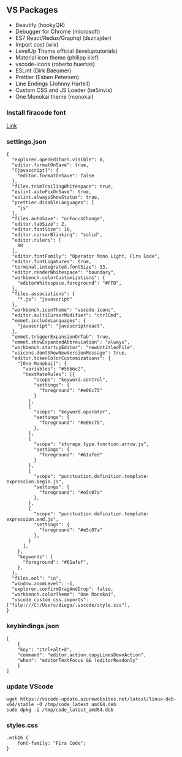 ## VS Packages

- Beautify (hookyQR)
- Debugger for Chrome (microsoft)
- ES7 React/Redux/Graphql (dsznajder)
- Import cost (wix)
- LevelUp Theme official (leveluptutorials)
- Material icon theme (philipp kief)
- vscode-icons (roberto huertas)
- ESLint (Dirk Baeumer)
- Prettier (Esben Petersen)
- Line Endings (Johnny Hartell)
- Custom CSS and JS Loader (be5invis)
- One Monokai theme (monokai)

### Install firacode font


[Link](https://github.com/tonsky/FiraCode/wiki/Linux-instructions)


### settings.json
```
{
  "explorer.openEditors.visible": 0,
  "editor.formatOnSave": true,
  "[javascript]": {
    "editor.formatOnSave": false
  },
  "files.trimTrailingWhitespace": true,
  "eslint.autoFixOnSave": true,
  "eslint.alwaysShowStatus": true,
  "prettier.disableLanguages": [
    "js"
  ],
  "files.autoSave": "onFocusChange",
  "editor.tabSize": 2,
  "editor.fontSize": 16,
  "editor.cursorBlinking": "solid",
  "editor.rulers": [
    80
  ],
  "editor.fontFamily": "Operator Mono Light, Fira Code",
  "editor.fontLigatures": true,
  "terminal.integrated.fontSize": 13,
  "editor.renderWhitespace": "boundary",
  "workbench.colorCustomizations": {
    "editorWhitespace.foreground": "#FFD",
  },
  "files.associations": {
    "*.js": "javascript"
  },
  "workbench.iconTheme": "vscode-icons",
  "editor.multiCursorModifier": "ctrlCmd",
  "emmet.includeLanguages": {
    "javascript": "javascriptreact",
  },
  "emmet.triggerExpansionOnTab": true,
  "emmet.showExpandedAbbreviation": "always",
  "workbench.startupEditor": "newUntitledFile",
  "vsicons.dontShowNewVersionMessage": true,
  "editor.tokenColorCustomizations": {
    "[One Monokai]": {
      "variables": "#56b6c2",
      "textMateRules": [{
          "scope": "keyword.control",
          "settings": {
            "foreground": "#e06c75"
          }
        },
        {
          "scope": "keyword.operator",
          "settings": {
            "foreground": "#e06c75",
          },
        },
        {
          "scope": "storage.type.function.arrow.js",
          "settings": {
            "foreground": "#61afed"
          }
        },
        {
          "scope": "punctuation.definition.template-expression.begin.js",
          "settings": {
            "foreground": "#e5c07a"
          },
        },
        {
          "scope": "punctuation.definition.template-expression.end.js",
          "settings": {
            "foreground": "#e5c07a"
          },
        }
      ],
    },
    "keywords": {
      "foreground": "#61afef",
    },
  },
  "files.eol": "\n",
  "window.zoomLevel": -1,
  "explorer.confirmDragAndDrop": false,
  "workbench.colorTheme": "One Monokai",
  "vscode_custom_css.imports": ["file:///C:/Users/diego/.vscode/style.css"],
}
```

### keybindings.json
```
[
    {
    "key": "ctrl+alt+d",
    "command": "editor.action.copyLinesDownAction",
    "when": "editorTextFocus && !editorReadonly"
    }
]
```

### update VScode

```
wget https://vscode-update.azurewebsites.net/latest/linux-deb-x64/stable -O /tmp/code_latest_amd64.deb
sudo dpkg -i /tmp/code_latest_amd64.deb
```

### styles.css
```
.mtk16 {
	font-family: "Fira Code";
}
```
